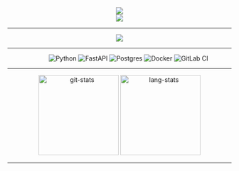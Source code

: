 <div align="center">
  <img src="https://readme-typing-svg.herokuapp.com?color=00F733&background=000000&center=true&vCenter=true&multiline=true&width=500&height=60&lines=Hi%2C+I'am+Oleg+Markov;Python+backend+developer+at+Tochka+%3A)">
</div>

<div align="center">
  <img src="https://komarev.com/ghpvc/?username=bynfh&color=blue">
</div>

<hr/>

<div align="center">
  <a href="https://t.me/Markov_Oleg">
    <img src="https://img.shields.io/badge/Telegram-2CA5E0?style=for-the-badge&logo=telegram&logoColor=white">
  </a>
</div>

<hr/>

<div align="center">
  <dl align="center">
     <dd>
      <img alt="Python" src="https://img.shields.io/badge/python-3670A0?style=for-the-badge&logo=python&logoColor=ffdd54">
      <img alt="FastAPI" src="https://img.shields.io/badge/FastAPI-005571?style=for-the-badge&logo=fastapi">
      <img alt="Postgres" src="https://img.shields.io/badge/postgres-%23316192.svg?style=for-the-badge&logo=postgresql&logoColor=white">
      <img alt="Docker" src="https://img.shields.io/badge/docker-%230db7ed.svg?style=for-the-badge&logo=docker&logoColor=white">
      <img alt="GitLab CI" src="https://img.shields.io/badge/GitLabCI-%23181717.svg?style=for-the-badge&logo=gitlab&logoColor=white">
    </dd>
    <dd>
      </dd>
  </dl>
</div>

<hr/>


<!-- <div align="center">
  <details>
    <summary>💪 <strong>Stats</strong></summary>
      <img src="https://github.r2v.ch/codewars?user=bynfh&top_languages=true" alt="codewars stats">
  </details>
</div>
<hr/> -->
<div align="center">
<img height="180em" src="https://github-readme-stats.vercel.app/api?username=bynfh&show_icons=true&count_private=true&theme=gotham" alt="git-stats">
<img height="180em" src="https://github-readme-stats.vercel.app/api/top-langs/?username=bynfh&theme=gotham&layout=compact&q=4" alt="lang-stats">
</div>

<hr/>
<!--START_SECTION:waka-->
<!--END_SECTION:waka-->
